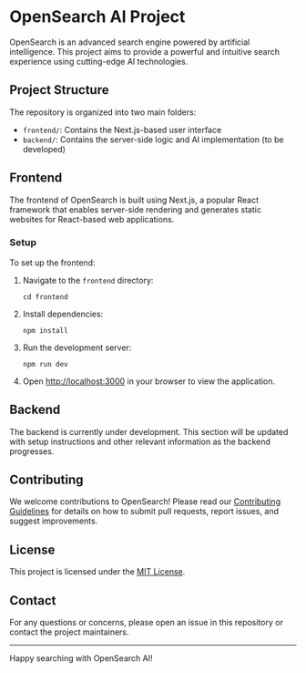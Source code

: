 # OpenSearch AI Project

OpenSearch is an advanced search engine powered by artificial intelligence. This project aims to provide a powerful and intuitive search experience using cutting-edge AI technologies.

## Project Structure

The repository is organized into two main folders:

- `frontend/`: Contains the Next.js-based user interface
- `backend/`: Contains the server-side logic and AI implementation (to be developed)

## Frontend

The frontend of OpenSearch is built using Next.js, a popular React framework that enables server-side rendering and generates static websites for React-based web applications.

### Setup

To set up the frontend:

1. Navigate to the `frontend` directory:
   ```
   cd frontend
   ```

2. Install dependencies:
   ```
   npm install
   ```

3. Run the development server:
   ```
   npm run dev
   ```

4. Open [http://localhost:3000](http://localhost:3000) in your browser to view the application.

## Backend

The backend is currently under development. This section will be updated with setup instructions and other relevant information as the backend progresses.

## Contributing

We welcome contributions to OpenSearch! Please read our [Contributing Guidelines](CONTRIBUTING.md) for details on how to submit pull requests, report issues, and suggest improvements.

## License

This project is licensed under the [MIT License](LICENSE).

## Contact

For any questions or concerns, please open an issue in this repository or contact the project maintainers.

---

Happy searching with OpenSearch AI!